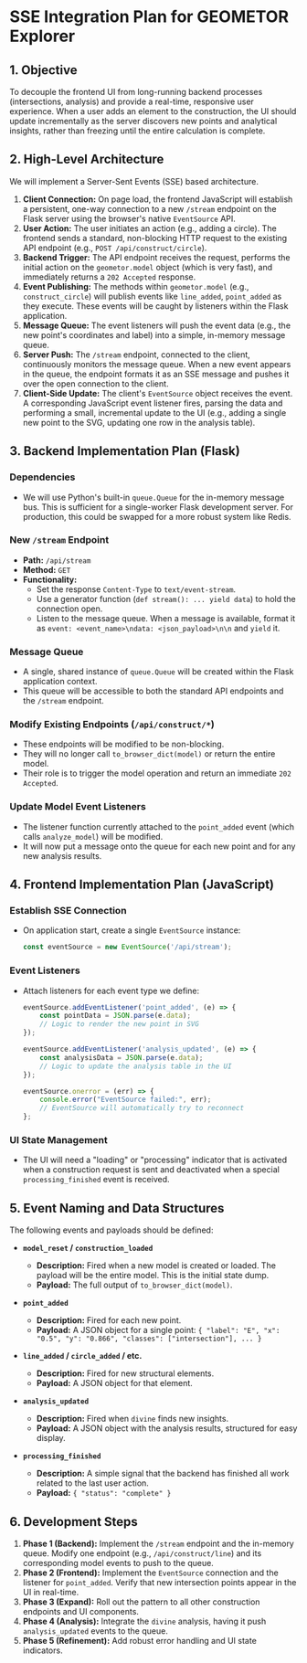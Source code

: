 # SSE Integration Plan for GEOMETOR Explorer

## 1. Objective

To decouple the frontend UI from long-running backend processes (intersections, analysis) and provide a real-time, responsive user experience. When a user adds an element to the construction, the UI should update incrementally as the server discovers new points and analytical insights, rather than freezing until the entire calculation is complete.

## 2. High-Level Architecture

We will implement a Server-Sent Events (SSE) based architecture.

1.  **Client Connection:** On page load, the frontend JavaScript will establish a persistent, one-way connection to a new `/stream` endpoint on the Flask server using the browser's native `EventSource` API.
2.  **User Action:** The user initiates an action (e.g., adding a circle). The frontend sends a standard, non-blocking HTTP request to the existing API endpoint (e.g., `POST /api/construct/circle`).
3.  **Backend Trigger:** The API endpoint receives the request, performs the initial action on the `geometor.model` object (which is very fast), and immediately returns a `202 Accepted` response.
4.  **Event Publishing:** The methods within `geometor.model` (e.g., `construct_circle`) will publish events like `line_added`, `point_added` as they execute. These events will be caught by listeners within the Flask application.
5.  **Message Queue:** The event listeners will push the event data (e.g., the new point's coordinates and label) into a simple, in-memory message queue.
6.  **Server Push:** The `/stream` endpoint, connected to the client, continuously monitors the message queue. When a new event appears in the queue, the endpoint formats it as an SSE message and pushes it over the open connection to the client.
7.  **Client-Side Update:** The client's `EventSource` object receives the event. A corresponding JavaScript event listener fires, parsing the data and performing a small, incremental update to the UI (e.g., adding a single new point to the SVG, updating one row in the analysis table).

## 3. Backend Implementation Plan (Flask)

### Dependencies
-   We will use Python's built-in `queue.Queue` for the in-memory message bus. This is sufficient for a single-worker Flask development server. For production, this could be swapped for a more robust system like Redis.

### New `/stream` Endpoint
-   **Path:** `/api/stream`
-   **Method:** `GET`
-   **Functionality:**
    -   Set the response `Content-Type` to `text/event-stream`.
    -   Use a generator function (`def stream(): ... yield data`) to hold the connection open.
    -   Listen to the message queue. When a message is available, format it as `event: <event_name>\ndata: <json_payload>\n\n` and `yield` it.

### Message Queue
-   A single, shared instance of `queue.Queue` will be created within the Flask application context.
-   This queue will be accessible to both the standard API endpoints and the `/stream` endpoint.

### Modify Existing Endpoints (`/api/construct/*`)
-   These endpoints will be modified to be non-blocking.
-   They will no longer call `to_browser_dict(model)` or return the entire model.
-   Their role is to trigger the model operation and return an immediate `202 Accepted`.

### Update Model Event Listeners
-   The listener function currently attached to the `point_added` event (which calls `analyze_model`) will be modified.
-   It will now put a message onto the queue for each new point and for any new analysis results.

## 4. Frontend Implementation Plan (JavaScript)

### Establish SSE Connection
-   On application start, create a single `EventSource` instance:
    ```javascript
    const eventSource = new EventSource('/api/stream');
    ```

### Event Listeners
-   Attach listeners for each event type we define:
    ```javascript
    eventSource.addEventListener('point_added', (e) => {
        const pointData = JSON.parse(e.data);
        // Logic to render the new point in SVG
    });

    eventSource.addEventListener('analysis_updated', (e) => {
        const analysisData = JSON.parse(e.data);
        // Logic to update the analysis table in the UI
    });

    eventSource.onerror = (err) => {
        console.error("EventSource failed:", err);
        // EventSource will automatically try to reconnect
    };
    ```

### UI State Management
-   The UI will need a "loading" or "processing" indicator that is activated when a construction request is sent and deactivated when a special `processing_finished` event is received.

## 5. Event Naming and Data Structures

The following events and payloads should be defined:

-   **`model_reset` / `construction_loaded`**
    -   **Description:** Fired when a new model is created or loaded. The payload will be the entire model. This is the initial state dump.
    -   **Payload:** The full output of `to_browser_dict(model)`.

-   **`point_added`**
    -   **Description:** Fired for each new point.
    -   **Payload:** A JSON object for a single point: `{ "label": "E", "x": "0.5", "y": "0.866", "classes": ["intersection"], ... }`

-   **`line_added` / `circle_added` / etc.**
    -   **Description:** Fired for new structural elements.
    -   **Payload:** A JSON object for that element.

-   **`analysis_updated`**
    -   **Description:** Fired when `divine` finds new insights.
    -   **Payload:** A JSON object with the analysis results, structured for easy display.

-   **`processing_finished`**
    -   **Description:** A simple signal that the backend has finished all work related to the last user action.
    -   **Payload:** `{ "status": "complete" }`

## 6. Development Steps

1.  **Phase 1 (Backend):** Implement the `/stream` endpoint and the in-memory queue. Modify one endpoint (e.g., `/api/construct/line`) and its corresponding model events to push to the queue.
2.  **Phase 2 (Frontend):** Implement the `EventSource` connection and the listener for `point_added`. Verify that new intersection points appear in the UI in real-time.
3.  **Phase 3 (Expand):** Roll out the pattern to all other construction endpoints and UI components.
4.  **Phase 4 (Analysis):** Integrate the `divine` analysis, having it push `analysis_updated` events to the queue.
5.  **Phase 5 (Refinement):** Add robust error handling and UI state indicators.
